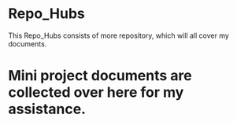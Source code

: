 # Repo_Hubs
This Repo_Hubs consists of more repository, which will all cover my documents.

# Mini project documents are collected over here for my assistance.
